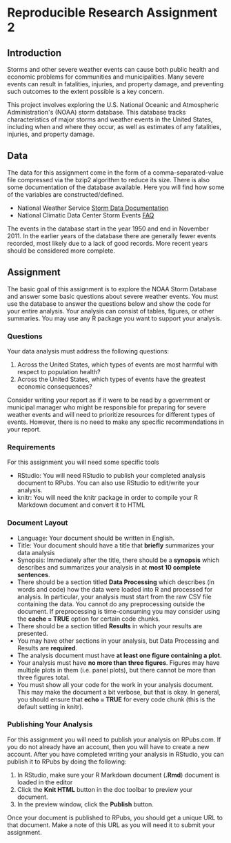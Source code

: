# Reproducible Research Assignment 2

## Introduction
Storms and other severe weather events can cause both public health and economic problems for communities and municipalities. Many severe events can result in fatalities, injuries, and property damage, and preventing such outcomes to the extent possible is a key concern.

This project involves exploring the U.S. National Oceanic and Atmospheric Administration's (NOAA) storm database. This database tracks characteristics of major storms and weather events in the United States, including when and where they occur, as well as estimates of any fatalities, injuries, and property damage.

## Data
The data for this assignment come in the form of a comma-separated-value file compressed via the bzip2 algorithm to reduce its size. There is also some documentation of the database available. Here you will find how some of the variables are constructed/defined.
* National Weather Service [Storm Data Documentation](https://d396qusza40orc.cloudfront.net/repdata%2Fpeer2_doc%2Fpd01016005curr.pdf)
* National Climatic Data Center Storm Events [FAQ](https://d396qusza40orc.cloudfront.net/repdata%2Fpeer2_doc%2FNCDC%20Storm%20Events-FAQ%20Page.pdf)

The events in the database start in the year 1950 and end in November 2011. In the earlier years of the database there are generally fewer events recorded, most likely due to a lack of good records. More recent years should be considered more complete.

## Assignment
The basic goal of this assignment is to explore the NOAA Storm Database and answer some basic questions about severe weather events. You must use the database to answer the questions below and show the code for your entire analysis. Your analysis can consist of tables, figures, or other summaries. You may use any R package you want to support your analysis.

### Questions
Your data analysis must address the following questions:

1. Across the United States, which types of events are most harmful with respect to population health?
2. Across the United States, which types of events have the greatest economic consequences?

Consider writing your report as if it were to be read by a government or municipal manager who might be responsible for preparing for severe weather events and will need to prioritize resources for different types of events. However, there is no need to make any specific recommendations in your report.

### Requirements
For this assignment you will need some specific tools
* RStudio: You will need RStudio to publish your completed analysis document to RPubs. You can also use RStudio to edit/write your analysis.
* knitr: You will need the knitr package in order to compile your R Markdown document and convert it to HTML

### Document Layout
* Language: Your document should be written in English.
* Title: Your document should have a title that **briefly** summarizes your data analysis
* Synopsis: Immediately after the title, there should be a **synopsis** which describes and summarizes your analysis in at **most 10 complete sentences**.
* There should be a section titled **Data Processing** which describes (in words and code) how the data were loaded into R and processed for analysis. In particular, your analysis must start from the raw CSV file containing the data. You cannot do any preprocessing outside the document. If preprocessing is time-consuming you may consider using the **cache = TRUE** option for certain code chunks.
* There should be a section titled **Results** in which your results are presented.
* You may have other sections in your analysis, but Data Processing and Results are **required**.
* The analysis document must have **at least one figure containing a plot**.
* Your analysis must have **no more than three figures**. Figures may have multiple plots in them (i.e. panel plots), but there cannot be more than three figures total.
* You must show all your code for the work in your analysis document. This may make the document a bit verbose, but that is okay. In general, you should ensure that **echo = TRUE** for every code chunk (this is the default setting in knitr).

### Publishing Your Analysis
For this assignment you will need to publish your analysis on RPubs.com. If you do not already have an account, then you will have to create a new account. After you have completed writing your analysis in RStudio, you can publish it to RPubs by doing the following:

1. In RStudio, make sure your R Markdown document (**.Rmd**) document is loaded in the editor
2. Click the **Knit HTML** button in the doc toolbar to preview your document.
3. In the preview window, click the **Publish** button.

Once your document is published to RPubs, you should get a unique URL to that document. Make a note of this URL as you will need it to submit your assignment.

